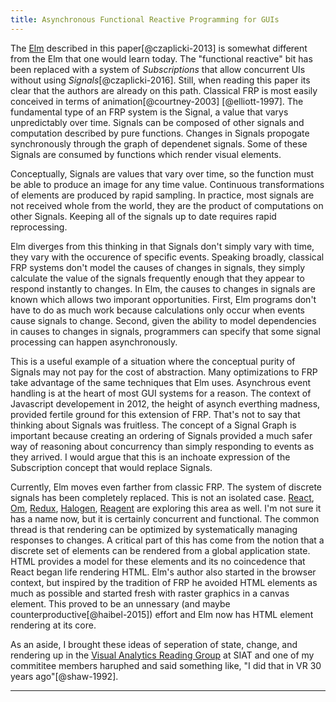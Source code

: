 ```yaml
---
title: Asynchronous Functional Reactive Programming for GUIs
---
```



The [Elm](http://elm-lang.org/) described in this paper[@czaplicki-2013] is somewhat different from the Elm that one would learn today. The "functional reactive" bit has been replaced with a system of *Subscriptions* that allow concurrent UIs without using *Signals*[@czaplicki-2016]. Still, when reading this paper its clear that the authors are already on this path. Classical FRP is most easily conceived in terms of animation[@courtney-2003] [@elliott-1997]. The fundamental type of an FRP system is the Signal, a value that varys unpredictably over time. Signals can be composed of other signals and computation described by pure functions. Changes in Signals propogate synchronously through the graph of dependenet signals. Some of these Signals are consumed by functions which render visual elements.

Conceptually, Signals are values that vary over time, so the function must be able to produce an image for any time value. Continuous transformations of elements are produced by rapid sampling. In practice, most signals are not received whole from the world, they are the product of computations on other Signals. Keeping all of the signals up to date requires rapid reprocessing.

Elm diverges from this thinking in that Signals don't simply vary with time, they vary with the occurence of specific events. Speaking broadly, classical FRP systems don't model the causes of changes in signals, they simply calculate the value of the signals frequently enough that they appear to respond instantly to changes. In Elm, the causes to changes in signals are known which allows two imporant opportunities. First, Elm programs don't have to do as much work because calculations only occur when events cause signals to change. Second, given the ability to model dependencies in causes to changes in signals, programmers can specify that some signal processing can happen asynchronously.

This is a useful example of a situation where the conceptual purity of Signals may not pay for the cost of abstraction. Many optimizations to FRP take advantage of the same techniques that Elm uses. Asynchrous event handling is at the heart of most GUI systems for a reason. The context of Javascript developement in 2012, the height of asynch everthing madness, provided fertile ground for this extension of FRP. That's not to say that thinking about Signals was fruitless. The concept of a Signal Graph is important because creating an ordering of Signals provided a much safer way of reasoning about concurrency than simply responding to events as they arrived. I would argue that this is an inchoate expression of the Subscription concept that would replace Signals.

Currently, Elm moves even farther from classic FRP. The system of discrete signals has been completely replaced. This is not an isolated case. [React](https://facebook.github.io/react/), [Om](https://github.com/omcljs/om), [Redux](https://github.com/reactjs/redux), [Halogen](https://github.com/slamdata/purescript-halogen), [Reagent](https://reagent-project.github.io/) are exploring this area as well. I'm not sure it has a name now, but it is certainly concurrent and functional. The common thread is that rendering can be optimized by systematically managing responses to changes. A critical part of this has come from the notion that a discrete set of elements can be rendered from a global application state. HTML provides a model for these elements and its no coincedence that React began life rendering HTML. Elm's author also started in the browser context, but inspired by the tradition of FRP he avoided HTML elements as much as possible and started fresh with raster graphics in a canvas element. This proved to be an unnessary (and maybe counterproductive[@haibel-2015]) effort and Elm now has HTML element rendering at its core.

As an aside, I brought these ideas of seperation of state, change, and rendering up in the [Visual Analytics Reading Group](http://wiki.iat.sfu.ca/VisualAnalytics/index.php/Main_Page) at SIAT and one of my commititee members haruphed and said something like, "I did that in VR 30 years ago"[@shaw-1992].
<hr/>
